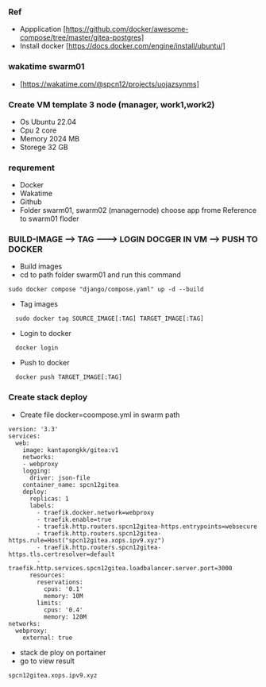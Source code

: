 ### Ref
- Appplication [https://github.com/docker/awesome-compose/tree/master/gitea-postgres]
- Install docker [https://docs.docker.com/engine/install/ubuntu/]

### wakatime swarm01
- [https://wakatime.com/@spcn12/projects/uojazsynms]


### Create VM template 3 node (manager, work1,work2)
  * Os Ubuntu 22.04
  * Cpu 2 core
  * Memory 2024 MB
  * Storege 32 GB

### requrement
  * Docker
  * Wakatime
  * Github
  * Folder swarm01, swarm02 (managernode) choose app frome Reference to swarm01 floder
  
### BUILD-IMAGE --> TAG ---> LOGIN DOCGER IN VM --> PUSH TO DOCKER
  * Build images
  * cd to path folder swarm01 and run this command
```
sudo docker compose "django/compose.yaml" up -d --build
```
  * Tag images 
```
  sudo docker tag SOURCE_IMAGE[:TAG] TARGET_IMAGE[:TAG]
```
  * Login to docker
```
  docker login
```
  * Push to docker
```
  docker push TARGET_IMAGE[:TAG]
```

### Create stack deploy
  * Create file docker=coompose.yml in swarm path
```
version: '3.3' 
services:
  web: 
    image: kantapongkk/gitea:v1
    networks: 
    - webproxy 
    logging:
      driver: json-file
    container_name: spcn12gitea
    deploy: 
      replicas: 1
      labels: 
        - traefik.docker.network=webproxy
        - traefik.enable=true
        - traefik.http.routers.spcn12gitea-https.entrypoints=websecure 
        - traefik.http.routers.spcn12gitea-https.rule=Host("spcn12gitea.xops.ipv9.xyz")
        - traefik.http.routers.spcn12gitea-https.tls.certresolver=default
        - traefik.http.services.spcn12gitea.loadbalancer.server.port=3000
      resources: 
        reservations: 
          cpus: '0.1'
          memory: 10M
        limits: 
          cpus: '0.4'
          memory: 120M
networks: 
  webproxy: 
    external: true
```
  * stack de ploy on portainer
  * go to view result
```
spcn12gitea.xops.ipv9.xyz
```

  
  
  
  
  
  
  
